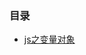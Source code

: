 ### 目录

* [js之变量对象](https://github.com/woai30231/frontEndDevelop/blob/master/jsArticle/variableObject)
